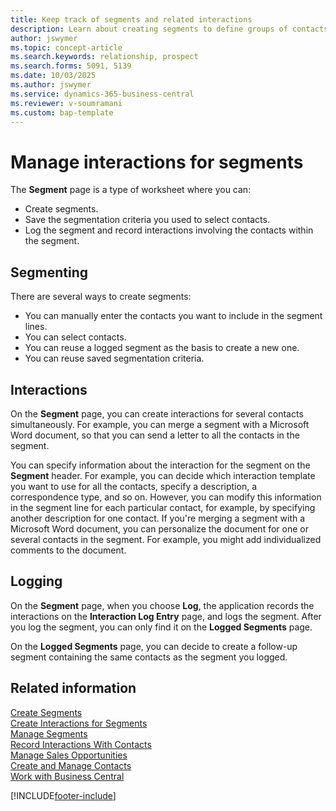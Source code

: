 ```yaml
---
title: Keep track of segments and related interactions
description: Learn about creating segments to define groups of contacts and specifying interactions for segments.
author: jswymer
ms.topic: concept-article
ms.search.keywords: relationship, prospect
ms.search.forms: 5091, 5139
ms.date: 10/03/2025
ms.author: jswymer
ms.service: dynamics-365-business-central
ms.reviewer: v-soumramani
ms.custom: bap-template
---
```


# Manage interactions for segments

The **Segment** page is a type of worksheet where you can:

* Create segments.
* Save the segmentation criteria you used to select contacts.
* Log the segment and record interactions involving the contacts within the segment.

## Segmenting

There are several ways to create segments:

* You can manually enter the contacts you want to include in the segment lines.
* You can select contacts.
* You can reuse a logged segment as the basis to create a new one.
* You can reuse saved segmentation criteria.

## Interactions

On the **Segment** page, you can create interactions for several contacts simultaneously. For example, you can merge a segment with a Microsoft Word document, so that you can send a letter to all the contacts in the segment.

You can specify information about the interaction for the segment on the **Segment** header. For example, you can decide which interaction template you want to use for all the contacts, specify a description, a correspondence type, and so on. However, you can modify this information in the segment line for each particular contact, for example, by specifying another description for one contact. If you're merging a segment with a Microsoft Word document, you can personalize the document for one or several contacts in the segment. For example, you might add individualized comments to the document.

## Logging

On the **Segment** page, when you choose **Log**, the application records the interactions on the **Interaction Log Entry** page, and logs the segment. After you log the segment, you can only find it on the **Logged Segments** page.

On the **Logged Segments** page, you can decide to create a follow-up segment containing the same contacts as the segment you logged.

## Related information

[Create Segments](marketing-how-create-segment.md)  
[Create Interactions for Segments](marketing-how-create-interactions.md)  
[Manage Segments](marketing-segments.md)  
[Record Interactions With Contacts](marketing-interactions.md)  
[Manage Sales Opportunities](marketing-manage-sales-opportunities.md)  
[Create and Manage Contacts](marketing-contacts.md)  
[Work with Business Central](ui-work-product.md)  

[!INCLUDE[footer-include](includes/footer-banner.md)]
